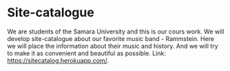 # Site-catalogue
We are students of the Samara University and this is our cours work. We will develop site-catalogue about our favorite music band - Rammstein. Here we will place the information about their music and history. And we will try to make it as convenient and beautiful as possible.
Link: https://sitecatalog.herokuapp.com/.